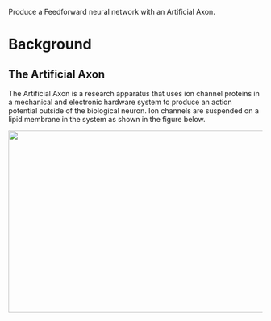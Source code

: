 Produce a Feedforward neural network with an Artificial Axon.

# Background

## The Artificial Axon
The Artificial Axon is a research apparatus that uses ion channel proteins in a mechanical and electronic hardware system to produce an action potential outside of the biological neuron. Ion channels are suspended on a lipid membrane in the system as shown in the figure below.

<p align="center">
  <img src="https://github.com/Hector-G-V/Images/blob/master/KvSetup.png" width="640" height="360">
</p>
